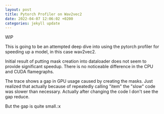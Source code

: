 ```yaml
---
layout: post
title: Pytorch Profiler on Wav2vec2 
date: 2022-04-07 12:06:02 +0200
categories: jekyll update
---
```


WIP

This is going to be an attempted deep dive into using the pytorch profiler for speeding up a model, in this case wav2vec2.

Initial result of putting mask creation into dataloader does not seem to provide significant speedup. There is no noticeable difference in the CPU and CUDA flamegraphs.

The trace shows a gap in GPU usage caused by creating the masks. Just realized that actually because of repeatedly calling "item" the "slow" code was slower than necessary. Actually after changing the code I don't see the gap reduce.

But the gap is quite small.:x

